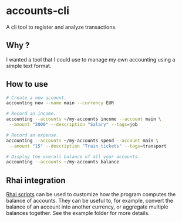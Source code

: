 # accounts-cli

A cli tool to register and analyze transactions.

## Why ?

I wanted a tool that I could use to manage my own accounting using a simple text format.

## How to use

```sh
# Create a new account.
accounting new --name main --currency EUR

# Record an income.
accounting --accounts ~/my-accounts income --account main \
 --amount "2000" --description "Salary" --tags=job

# Record an expense.
accounting --accounts ~/my-accounts spend --account main \
 --amount "15" --description "Train tickets" --tags=transport

# Display the overall balance of all your accounts.
accounting --accounts ~/my-accounts balance
```

## Rhai integration

[Rhai scripts](https://rhai.rs/) can be used to customize how the program computes the balance of accounts. They can be useful to, for example, convert the balance of an account into another currency,
or aggregate multiple balances together.
See the example folder for more details.
